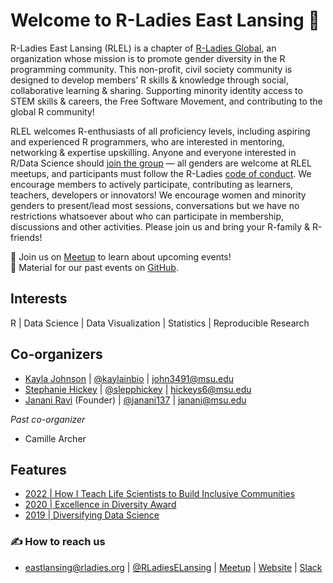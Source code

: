 # Welcome to R-Ladies East Lansing 👋
R-Ladies East Lansing (RLEL) is a chapter of [R-Ladies Global](//rladies.org), an organization whose mission is to promote gender diversity in the R programming community. This non-profit, civil society community is designed to develop members’ R skills & knowledge through social, collaborative learning & sharing. Supporting minority identity access to STEM skills & careers, the Free Software Movement, and contributing to the global R community!

RLEL welcomes R-enthusiasts of all proficiency levels, including aspiring and experienced R programmers, who are interested in mentoring, networking & expertise upskilling. Anyone and everyone interested in R/Data Science should [join the group](//meetup.com/rladies-eastlansing) — all genders are welcome at RLEL meetups, and participants must follow the R-Ladies [code of conduct](https://guide.rladies.org/about/coc/). We encourage members to actively participate, contributing as learners, teachers, developers or innovators! We encourage women and minority genders to present/lead most sessions, conversations but we have no restrictions whatsoever about who can participate in membership, discussions and other activities. Please join us and bring your R-family & R-friends!

📆 Join us on [Meetup](//meetup.com/rladies-eastlansing) to learn about upcoming events! <br>
📁 Material for our past events on [GitHub](//github.com/rladies-eastlansing).

## Interests
R | Data Science | Data Visualization | Statistics | Reproducible Research

## Co-organizers
- [Kayla Johnson](https://sites.google.com/view/kaylajohnson) | [@kaylainbio](https://twitter.com/kaylainbio) | john3491@msu.edu
- [Stephanie Hickey](https://bmb.natsci.msu.edu/postdocs/stephanie-hickey/) | [@slepphickey](https://twitter.com/slepphickey) | hickeys6@msu.edu
- [Janani Ravi](//jravilab.github.io) (Founder) | [@janani137](//twitter.com/janani137) | janani@msu.edu

_Past co-organizer_
- Camille Archer

## Features
- [2022 | How I Teach Life Scientists to Build Inclusive Communities](https://www.youtube.com/watch?v=IDoQadsftx0)
- [2020 | Excellence in Diversity Award](https://inclusion.msu.edu/awards/excellence-in-diversity/past-award-recipients.html)
- [2019 | Diversifying Data Science](https://icer.msu.edu/about/announcements/diversifying-data-science)

### ✍️ How to reach us
- eastlansing@rladies.org | [@RLadiesELansing](https://twitter.com/RLadiesELansing) | [Meetup](https://meetup.com/rladies-eastlansing) | [Website](https://github.com/rladies-eastlansing) | [Slack](https://rladies-eastlansing.slack.com)
